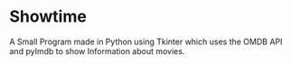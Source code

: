 # Showtime
A Small Program made in Python using Tkinter which uses the OMDB API and pyImdb to show Information about movies.
